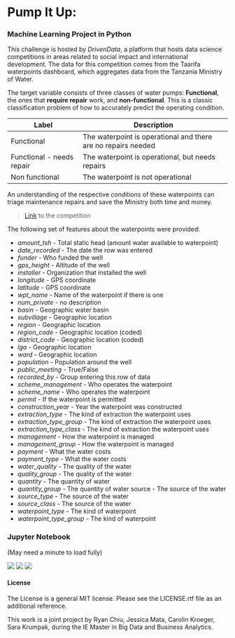 # Pump It Up: 
### Machine Learning Project in Python 

This challenge is hosted by *DrivenData*, a platform that hosts data science competitions in areas related to social impact and international development. The data for this competition comes from the Taarifa waterpoints dashboard, which aggregates data from the Tanzania Ministry of Water. 

The target variable consists of three classes of water pumps: **Functional**, the ones that **require repair** work, and **non-functional**. This is a classic classification problem of how to accurately predict the operating condition.

| Label | Description |
| --- | ----------- |
| Functional | The waterpoint is operational and there are no repairs needed |
| Functional - needs repair | The waterpoint is operational, but needs repairs |
| Non functional | The waterpoint is not operational |

An understanding of the respective conditions of these waterpoints can triage maintenance repairs and save the Ministry both time and money. 

> [Link](https://www.drivendata.org/competitions/7/pump-it-up-data-mining-the-water-table/page/23/) to the competition


The following set of features about the waterpoints were provided: 

- *amount_tsh* - Total static head (amount water available to waterpoint)
- *date_recorded* - The date the row was entered
- *funder* - Who funded the well
- *gps_height* - Altitude of the well
- *installer* - Organization that installed the well
- *longitude* - GPS coordinate
- *latitude* - GPS coordinate
- *wpt_name* - Name of the waterpoint if there is one
- *num_private* - no description
- *basin* - Geographic water basin
- *subvillage* - Geographic location
- *region* - Geographic location
- *region_code* - Geographic location (coded)
- *district_code* - Geographic location (coded)
- *lga* - Geographic location
- *ward* - Geographic location
- *population* - Population around the well
- *public_meeting* - True/False
- *recorded_by* - Group entering this row of data
- *scheme_management* - Who operates the waterpoint
- *scheme_name* - Who operates the waterpoint
- *permit* - If the waterpoint is permitted
- *construction_year* - Year the waterpoint was constructed
- *extraction_type* - The kind of extraction the waterpoint uses
- *extraction_type_group* - The kind of extraction the waterpoint uses
- *extraction_type_class* - The kind of extraction the waterpoint uses
- *management* - How the waterpoint is managed
- *management_group* - How the waterpoint is managed
- *payment* - What the water costs
- *payment_type* - What the water costs
- *water_quality* - The quality of the water
- *quality_group* - The quality of the water
- *quantity* - The quantity of water
- *quantity_group* - The quantity of water source - The source of the water
- *source_type* - The source of the water
- *source_class* - The source of the water
- *waterpoint_type* - The kind of waterpoint
- *waterpoint_type_group* - The kind of waterpoint

### Jupyter Notebook
(May need a minute to load fully)

<img src="https://github.com/CaroKr000/Pump-It-Up/blob/master/screengrabs/1.png?raw=true" width=fill>
<img src="https://github.com/CaroKr000/Pump-It-Up/blob/master/screengrabs/2.png?raw=true" width=fill>
<img src="https://github.com/CaroKr000/Pump-It-Up/blob/master/screengrabs/3.png?raw=true" width=fill>

#### License

The License is a general MIT license. Please see the LICENSE.rtf file as an additional reference.

This work is a joint project by Ryan Chiu, Jessica Mata, Carolin Kroeger, Sara Krumpak, during the IE Master in Big Data and Business Analytics.

